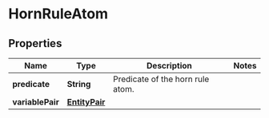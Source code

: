 
# HornRuleAtom

## Properties
Name | Type | Description | Notes
------------ | ------------- | ------------- | -------------
**predicate** | **String** | Predicate of the horn rule atom. | 
**variablePair** | [**EntityPair**](EntityPair.md) |  | 



